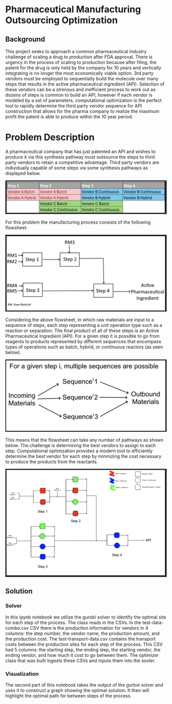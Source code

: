 # Pharmaceutical Manufacturing Outsourcing Optimization
## Background
This project seeks to approach a common pharmaceutical industry challenge of scaling a drug to production after FDA approval. 
There is urgency in the process of scaling to production because after filing, the patent for the drug is only held by the company for 10 years 
and vertically integrating is no longer the most economically viable option. 3rd party vendors must be employed to sequentially 
build the molecule over many steps that results in the active pharmaceutical ingredient (API). Selection of these vendors can be 
a strenous and inefficient process to work out as dozens of steps is common to build an API, however if each vendor is modeled by a
set of parameters, computational optimization is the perfect tool to rapidly determine the third party vendor sequence for API 
construction that allows for the pharma company to realize the maximum profit the patent is able to produce within the 10 year period.

# Problem Description
A pharmaceutical company that has just patented an API and wishes to produce it via this synthesis pathway must outsource the steps to third party vendors to retain a competitive advantage. Third party vendors are individually capable of some steps via some synthesis pathways as displayed below. 

![Alt text](Images/image-3.png)

 For this problem the manufacturing process consists of the following flowsheet:

![Alt text](Images/image-1.png)

Considering the above flowsheet, in which raw materials are input to a sequence of steps, each step representing a unit operation type such as a reaction or separation. The final product of all of these steps is an Active Pharmaceutical Ingredient (API). For a given step it is possible to go from reagents to products represented by different sequences that encompass types of operations such as batch, hybrid, or continuous reactors (as seen below).

![Alt text](Images/image-2.png)

This means that the flowsheet can take any number of pathways as shown below. The challenge is determining the best vendors to assign to each step. Computational optimization provides a modern tool to efficiently determine the best vendor for each step by minmizing the cost necessary to produce the products from the reactants.

![Alt text](Images/image-4.png)

## Solution
### Solver
In this ipynb notebook we utilize the gurobi solver to identify the optimal site for each step of the process. The class reads in the CSVs. In the test-data-combo.csv CSV there is the production information for vendors in 4 columns: the step number, the vendor name, the production amount, and the production cost. The test-transport-data.csv contains the transport costs between the production sites for each step of the process. This CSV had 5 columns: the starting step, the ending step, the starting vendor, the ending vendor, and how much it cost to go between them. The optimizer class that was built ingests these CSVs and inputs them into the sovler. 

### Visualization
The second part of this notebook takes the output of the gurboi solver and uses it to construct a graph showing the optimal solution. It then will highlight the optimal path for between steps of the process. 
